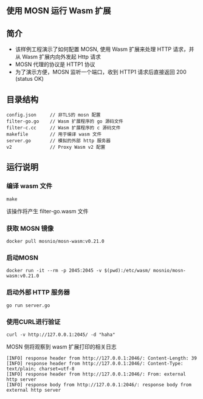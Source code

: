 ## 使用 MOSN 运行 Wasm 扩展

## 简介

+ 该样例工程演示了如何配置 MOSN, 使用 Wasm 扩展来处理 HTTP 请求，并从 Wasm 扩展内向外发起 Http 请求
+ MOSN 代理的协议是 HTTP1 协议
+ 为了演示方便，MOSN 监听一个端口，收到 HTTP1 请求后直接返回 200 (status OK)


## 目录结构

```
config.json     // 非TLS的 mosn 配置
filter-go.go    // Wasm 扩展程序的 go 源码文件
filter-c.cc     // Wasm 扩展程序的 c 源码文件
makefile        // 用于编译 wasm 文件
server.go       // 模拟的外部 http 服务器
v2              // Proxy Wasm v2 配置
```

## 运行说明

### 编译 wasm 文件

```
make
```

该操作将产生 filter-go.wasm 文件

### 获取 MOSN 镜像

```
docker pull mosnio/mosn-wasm:v0.21.0
```

### 启动MOSN

```
docker run -it --rm -p 2045:2045 -v $(pwd):/etc/wasm/ mosnio/mosn-wasm:v0.21.0
```

### 启动外部 HTTP 服务器

```
go run server.go
```

### 使用CURL进行验证

```
curl -v http://127.0.0.1:2045/ -d "haha"
```

MOSN 侧将观察到 wasm 扩展打印的相关日志

```
[INFO] response header from http://127.0.0.1:2046/: Content-Length: 39
[INFO] response header from http://127.0.0.1:2046/: Content-Type: text/plain; charset=utf-8
[INFO] response header from http://127.0.0.1:2046/: From: external http server
[INFO] response body from http://127.0.0.1:2046/: response body from external http server
```